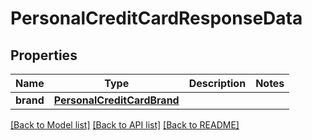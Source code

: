 # PersonalCreditCardResponseData

## Properties
Name | Type | Description | Notes
------------ | ------------- | ------------- | -------------
**brand** | [**PersonalCreditCardBrand**](PersonalCreditCardBrand.md) |  | 

[[Back to Model list]](../README.md#documentation-for-models) [[Back to API list]](../README.md#documentation-for-api-endpoints) [[Back to README]](../README.md)

